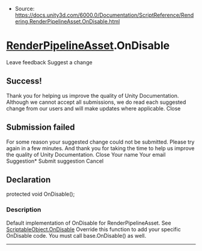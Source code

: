* Source: https://docs.unity3d.com/6000.0/Documentation/ScriptReference/Rendering.RenderPipelineAsset.OnDisable.html

#  [RenderPipelineAsset](https://docs.unity3d.com/6000.0/Documentation/ScriptReference/Rendering.RenderPipelineAsset.html).OnDisable
Leave feedback
Suggest a change
## Success!
Thank you for helping us improve the quality of Unity Documentation. Although we cannot accept all submissions, we do read each suggested change from our users and will make updates where applicable.
Close
## Submission failed
For some reason your suggested change could not be submitted. Please <a>try again</a> in a few minutes. And thank you for taking the time to help us improve the quality of Unity Documentation.
Close
Your name Your email Suggestion* Submit suggestion
Cancel
## Declaration
protected void OnDisable(); 
### Description
Default implementation of OnDisable for RenderPipelineAsset. See [ScriptableObject.OnDisable](https://docs.unity3d.com/6000.0/Documentation/ScriptReference/ScriptableObject.OnDisable.html)
Override this function to add your specific OnDisable code. You must call base.OnDisable() as well.
* * *
